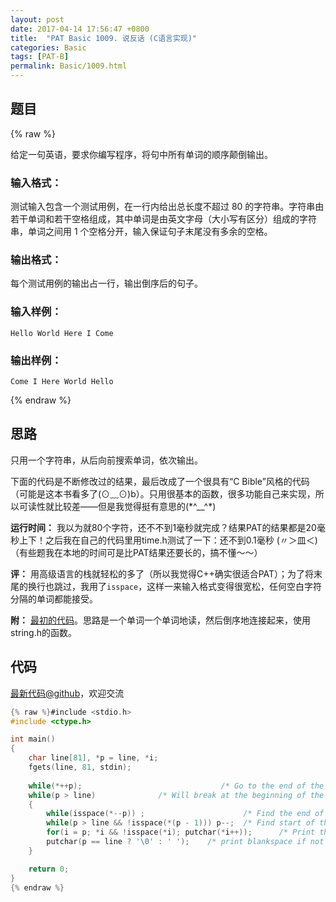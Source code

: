 ```yaml
---
layout: post
date: 2017-04-14 17:56:47 +0800
title:  "PAT Basic 1009. 说反话 (C语言实现)"
categories: Basic
tags: [PAT-B]
permalink: Basic/1009.html
---
```


## 题目

{% raw %}<div class="ques-view"><p>给定一句英语，要求你编写程序，将句中所有单词的顺序颠倒输出。</p>
<h3 id="-">输入格式：</h3>
<p>测试输入包含一个测试用例，在一行内给出总长度不超过 80 的字符串。字符串由若干单词和若干空格组成，其中单词是由英文字母（大小写有区分）组成的字符串，单词之间用 1 个空格分开，输入保证句子末尾没有多余的空格。</p>
<h3 id="-">输出格式：</h3>
<p>每个测试用例的输出占一行，输出倒序后的句子。</p>
<h3 id="-">输入样例：</h3>
<pre><code class="lang-in">Hello World Here I Come
</code></pre>
<h3 id="-">输出样例：</h3>
<pre><code class="lang-out">Come I Here World Hello
</code></pre>
</div>{% endraw %}

## 思路

只用一个字符串，从后向前搜索单词，依次输出。

下面的代码是不断修改过的结果，最后改成了一个很具有“C Bible”风格的代码（可能是这本书看多了(⊙﹏⊙)b）。只用很基本的函数，很多功能自己来实现，所以可读性就比较差——但是我觉得挺有意思的(\*^__^\*) 

**运行时间：** 我以为就80个字符，还不不到1毫秒就完成？结果PAT的结果都是20毫秒上下！之后我在自己的代码里用time.h测试了一下：还不到0.1毫秒 (〃＞皿＜)
（有些题我在本地的时间可是比PAT结果还要长的，搞不懂～～）

**评：** 用高级语言的栈就轻松的多了（所以我觉得C++确实很适合PAT）；为了将末尾的换行也跳过，我用了`isspace`，这样一来输入格式变得很宽松，任何空白字符分隔的单词都能接受。

**附：** [最初的代码](https://github.com/OliverLew/PAT/blob/045245fd75d9f1199c2bc634e6a5f7bf50770bf2/PATBasic/1009.c)。思路是一个单词一个单词地读，然后倒序地连接起来，使用string.h的函数。

## 代码

[最新代码@github](https://github.com/OliverLew/PAT/blob/master/PATBasic/1009.c)，欢迎交流
```c
{% raw %}#include <stdio.h>
#include <ctype.h>

int main()
{
    char line[81], *p = line, *i;
    fgets(line, 81, stdin);
    
    while(*++p);                               /* Go to the end of the string */
    while(p > line)              /* Will break at the beginning of the string */
    {
        while(isspace(*--p)) ;                      /* Find the end of a word */
        while(p > line && !isspace(*(p - 1))) p--;  /* Find start of the word */         
        for(i = p; *i && !isspace(*i); putchar(*i++));      /* Print the word */
        putchar(p == line ? '\0' : ' ');    /* print blankspace if not at end */
    }

    return 0;
}
{% endraw %}
```